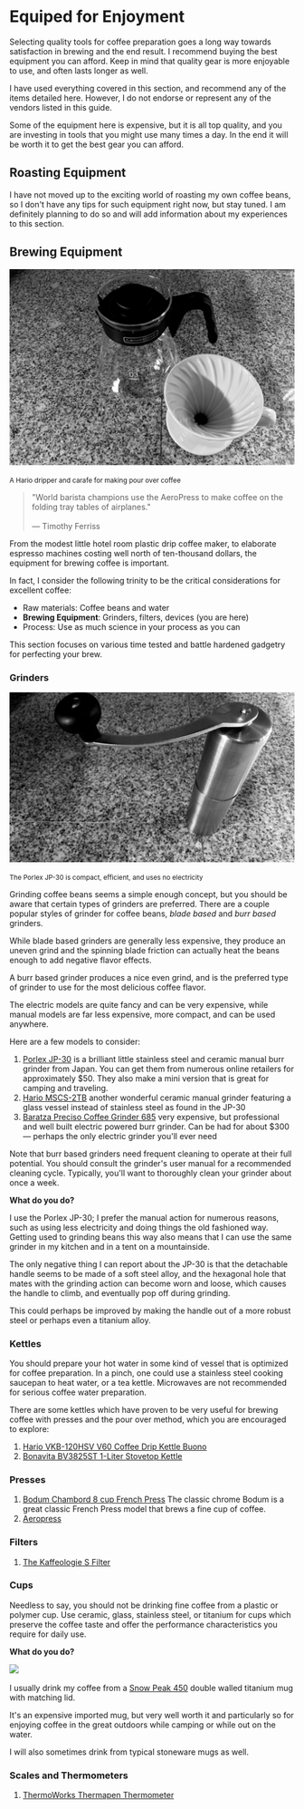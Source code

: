 # Equiped for Enjoyment

Selecting quality tools for coffee preparation goes a long way
towards satisfaction in brewing and the end result. I recommend buying the
best equipment you can afford. Keep in mind that quality gear is more
enjoyable to use, and often lasts longer as well.

I have used everything covered in this section, and recommend any of the
items detailed here. However, I do not endorse or represent any of the
vendors listed in this guide.

Some of the equipment here is expensive, but it is all top quality, and you
are investing in tools that you might use many times a day. In the end it
will be worth it to get the best gear you can afford.

## Roasting Equipment

I have not moved up to the exciting world of roasting my own coffee beans, so
I don't have any tips for such equipment right now, but stay tuned. I am
definitely planning to do so and will add information about my experiences
to this section.

## Brewing Equipment
![](../_assets/pour-over-carafe-dripper.jpg)

<small>
  A Hario dripper and carafe for making pour over coffee
</small>

> "World barista champions use the AeroPress to make coffee on the folding
> tray tables of airplanes." <br>
> <br>
> — Timothy Ferriss

From the modest little hotel room plastic drip coffee maker, to elaborate
espresso machines costing well north of ten-thousand dollars, the equipment
for brewing coffee is important.

In fact, I consider the following trinity to be the critical considerations
for excellent coffee:

* Raw materials: Coffee beans and water
* **Brewing Equipment**: Grinders, filters, devices (you are here)
* Process: Use as much science in your process as you can

This section focuses on various time tested and battle hardened gadgetry for
perfecting your brew.

### Grinders

![](../_assets/porlex-jp30.jpg)

<small>
  The Porlex JP-30 is compact, efficient, and uses no electricity
</small>



Grinding coffee beans seems a simple enough concept, but you should be aware
that certain types of grinders are preferred. There are a couple popular
styles of grinder for coffee beans, *blade based* and *burr based* grinders.

While blade based grinders are generally less expensive, they produce an
uneven grind and the spinning blade friction can actually heat the beans enough to add negative flavor effects.

A burr based grinder produces a nice even grind, and is the preferred type of
grinder to use for the most delicious coffee flavor.

The electric models are quite fancy and can be very expensive, while manual
models are far less expensive, more compact, and can be used anywhere.

Here are a few models to consider:

1. [Porlex JP-30](http://www.porlex.co.jp/lineup/coffee.html) is a brilliant
   little stainless steel and ceramic manual burr grinder from Japan. You can
   get them from numerous online retailers for approximately $50. They also
   make a mini version that is great for camping and traveling.
2. [Hario MSCS-2TB](http://hario.jp/coffee/grinder.html) another wonderful ceramic manual grinder featuring a glass vessel instead of stainless steel
   as found in the JP-30
3. [Baratza Preciso Coffee Grinder 685](https://www.baratza.com/conical-burr-grinders/preciso-grinder/) very expensive, but professional and well built electric powered burr grinder.
   Can be had for about $300 — perhaps the only electric grinder you'll ever
   need

<div class="alert alert-info">
  Note that burr based grinders need frequent cleaning to operate at their
  full potential. You should consult the grinder's user manual for a
  recommended cleaning cycle. Typically, you'll want to thoroughly clean
  your grinder about once a week.
</div>

**What do you do?**

I use the Porlex JP-30; I prefer the manual action for numerous reasons, such
as using less electricity and doing things the old fashioned way. Getting
used to grinding beans this way also means that I can use the same grinder
in my kitchen and in a tent on a mountainside.

The only negative thing I can report about the JP-30 is that the detachable
handle seems to be made of a soft steel alloy, and the hexagonal hole that
mates with the grinding action can become worn and loose, which causes the
handle to climb, and eventually pop off during grinding.

This could perhaps be improved by making the handle out of a more robust
steel or perhaps even a titanium alloy.

### Kettles

You should prepare your hot water in some kind of vessel that is optimized for
coffee preparation. In a pinch, one could use a stainless steel cooking
saucepan to heat water, or a tea kettle. Microwaves are not recommended for
serious coffee water preparation.

There are some kettles which have proven to be very useful for brewing coffee
with presses and the pour over method, which you are encouraged to explore:

1. [Hario VKB-120HSV V60 Coffee Drip Kettle Buono]()
2. [Bonavita BV3825ST 1-Liter Stovetop Kettle]()

### Presses

1. [Bodum Chambord 8 cup French Press](http://bodum.bodum.com/us/en-us/shop/detail/11053-16/) The classic chrome Bodum is a great
   classic French Press model that brews a fine cup of coffee.
2. [Aeropress](http://aerobie.com/products/aeropress.htm)

### Filters

1. [The Kaffeologie S Filter](http://www.kaffeologie.com/shop/s-filter-for-aeropress-coffee-makers)
### Cups

Needless to say, you should not be drinking fine coffee from a plastic or
polymer cup. Use ceramic, glass, stainless steel, or titanium for cups which
preserve the coffee taste and offer the performance characteristics you
require for daily use.

**What do you do?**

![](https://raw.githubusercontent.com/brianshumate/coffee-images/master/snow-peak-450-cup.jpg)

I usually drink my coffee from a [Snow Peak 450](http://www.snowpeak.com/tableware/cups-mugs/titanium-double-450-mug-mg-053.html) double walled titanium mug with matching lid.

It's an expensive imported mug, but very well worth it and particularly so for enjoying coffee in the great outdoors while camping or while out on the water.

I will also sometimes drink from typical stoneware mugs as well.
### Scales and Thermometers

1. [ThermoWorks Thermapen Thermometer](http://www.thermoworks.com/products/thermapen/)

